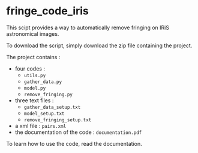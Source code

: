 # fringe_code_iris
This scipt provides a way to automatically remove fringing on IRiS astronomical images.

To download the script, simply download the zip file containing the project.

The project contains :
- four codes :
  - `utils.py`
  - `gather_data.py`
  - `model.py`
  - `remove_fringing.py`
- three text files :
  - `gather_data_setup.txt`
  - `model_setup.txt`
  - `remove_fringing_setup.txt`
- a xml file : `pairs.xml`
- the documentation of the code : `documentation.pdf`

To learn how to use the code, read the documentation.
